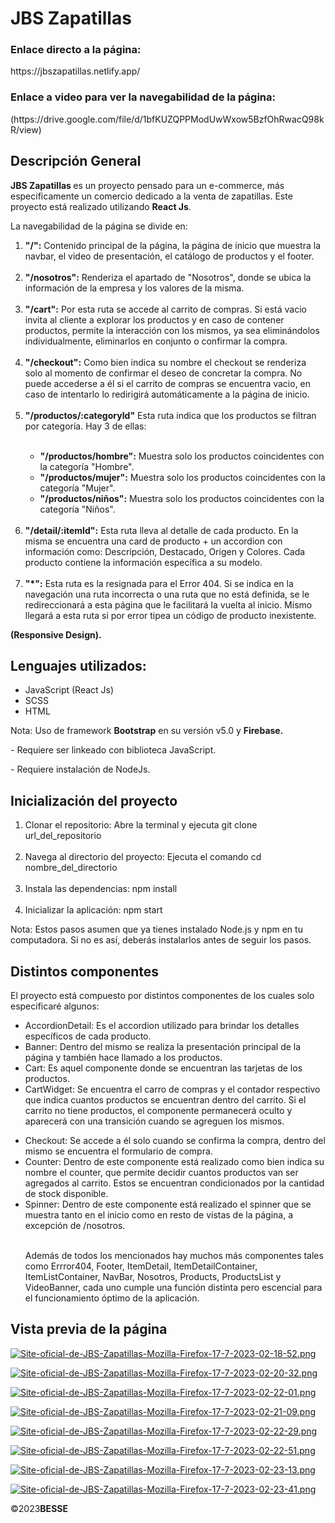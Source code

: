 <h1>JBS Zapatillas</h1>

<h3> Enlace directo a la página:</h3>
https://jbszapatillas.netlify.app/
<h3> Enlace a video para ver la navegabilidad de la página: </h3>
(https://drive.google.com/file/d/1bfKUZQPPModUwWxow5BzfOhRwacQ98kR/view)

<h2>Descripción General</h2>
<p><b>JBS Zapatillas </b> es un proyecto pensado para un e-commerce, más especificamente un comercio dedicado a la venta de zapatillas. Este proyecto está realizado utilizando <b>React Js</b>.</p>
<p>La navegabilidad de la página se divide en:</p>
<ol>
    <li><b>"/":</b> Contenido principal de la página, la página de inicio que muestra la navbar, el video de presentación, el catálogo de productos y el footer.</li>
  <br>
    <li><b>"/nosotros":</b> Renderiza el apartado de "Nosotros", donde se ubica la información de la empresa y los valores de la misma.</li>
  <br>
    <li><b>"/cart":</b> Por esta ruta se accede al carrito de compras. Si está vacio invita al cliente a explorar los productos y en caso de contener productos, permite la interacción con los mismos, ya sea eliminándolos individualmente, eliminarlos en conjunto o confirmar la compra. </li>
  <br>
    <li><b>"/checkout":</b> Como bien indica su nombre el checkout se renderiza solo al momento de confirmar el deseo de concretar la compra. No puede accederse a él si el carrito de compras se encuentra vacio, en caso de intentarlo lo redirigirá automáticamente a la página de inicio.</li> 
  <br>
    <li><b>"/productos/:categoryId"</b> Esta ruta indica que los productos se filtran por categoría. Hay 3 de ellas:</li>
  <br>
    <ul>  
      <li><b>"/productos/hombre":</b> Muestra solo los productos coincidentes con la categoría "Hombre".</li>
      <li><b>"/productos/mujer":</b> Muestra solo los productos coincidentes con la categoría "Mujer".</li>
      <li><b>"/productos/niños":</b> Muestra solo los productos coincidentes con la categoría "Niños".</li>   
    </ul>
  <br>
    <li><b>"/detail/:itemId":</b> Esta ruta lleva al detalle de cada producto. En la misma se encuentra una card de producto + un accordion con información como: Descripción, Destacado, Origen y Colores. Cada producto contiene la información específica a su modelo.</li>
  <br>  
    <li><b>"*":</b> Esta ruta es la resignada para el Error 404. Si se indica en la navegación una ruta incorrecta o una ruta que no está definida, se le redireccionará a esta página que le facilitará la vuelta al inicio. Mismo llegará a esta ruta si por error tipea un código de producto inexistente.</li>
</ol>

<b>(Responsive Design).</b>  
<h2>Lenguajes utilizados:</h2>
<ul>
    <li>JavaScript (React Js)</li>
    <li>SCSS</li>
    <li>HTML</li>
</ul>
<p>Nota: Uso de framework <b>Bootstrap</b> en su versión v5.0 y <b>Firebase.</b></p>
<p> - Requiere ser linkeado con biblioteca JavaScript. </p>
<p> - Requiere instalación de NodeJs. </p>

<h2> Inicialización del proyecto</h2>
<ol>
  <li>Clonar el repositorio: Abre la terminal y ejecuta git clone url_del_repositorio</li>
<br>
  <li>Navega al directorio del proyecto: Ejecuta el comando cd nombre_del_directorio</li>
 <br>
    <li>Instala las dependencias: npm install</li>
  <br>
    <li>Inicializar la aplicación: npm start</li>
</ol>
<p>Nota: Estos pasos asumen que ya tienes instalado Node.js y npm en tu computadora. Si no es así, deberás instalarlos antes de seguir los pasos.</p>

<h2>Distintos componentes</h2>
<p> El proyecto está compuesto por distintos componentes de los cuales solo especificaré algunos:</p>
<ul>
<li>AccordionDetail: Es el accordion utilizado para brindar los detalles específicos de cada producto.</li>
<li>Banner: Dentro del mismo se realiza la presentación principal de la página y también hace llamado a los productos.</li>
<li>Cart: Es aquel componente donde se encuentran las tarjetas de los productos. </li>
<li>CartWidget: Se encuentra el carro de compras y el contador respectivo que indica cuantos productos se encuentran dentro del carrito. Si el carrito no tiene productos, el componente permanecerá oculto y aparecerá con una transición cuando se agreguen los mismos.</p>
<li>Checkout: Se accede a él solo cuando se confirma la compra, dentro del mismo se encuentra el formulario de compra.</li>
<li>Counter: Dentro de este componente está realizado como bien indica su nombre el counter, que permite decidir cuantos productos van ser agregados al carrito. Estos se encuentran condicionados por la cantidad de stock disponible.</li>  
<li>Spinner: Dentro de este componente está realizado el spinner que se muestra tanto en el inicio como en resto de vistas de la página, a excepción de /nosotros.</li>
  <br>
<p> Además de todos los mencionados hay muchos más componentes tales como Errror404, Footer, ItemDetail, ItemDetailContainer, ItemListContainer, NavBar, Nosotros, Products, ProductsList y VideoBanner, cada uno cumple una función distinta pero escencial para el funcionamiento óptimo de la aplicación.</p>  
</ul> 
<h2> Vista previa de la página</h2>

[![Site-oficial-de-JBS-Zapatillas-Mozilla-Firefox-17-7-2023-02-18-52.png](https://i.postimg.cc/8cZC9zXn/Site-oficial-de-JBS-Zapatillas-Mozilla-Firefox-17-7-2023-02-18-52.png)](https://postimg.cc/64GwGtXd)


[![Site-oficial-de-JBS-Zapatillas-Mozilla-Firefox-17-7-2023-02-20-32.png](https://i.postimg.cc/jSTfqF44/Site-oficial-de-JBS-Zapatillas-Mozilla-Firefox-17-7-2023-02-20-32.png)](https://postimg.cc/F7PzDGqY)


[![Site-oficial-de-JBS-Zapatillas-Mozilla-Firefox-17-7-2023-02-22-01.png](https://i.postimg.cc/NGr26cNx/Site-oficial-de-JBS-Zapatillas-Mozilla-Firefox-17-7-2023-02-22-01.png)](https://postimg.cc/JtMh89Cy)

[![Site-oficial-de-JBS-Zapatillas-Mozilla-Firefox-17-7-2023-02-21-09.png](https://i.postimg.cc/zvWL8CLQ/Site-oficial-de-JBS-Zapatillas-Mozilla-Firefox-17-7-2023-02-21-09.png)](https://postimg.cc/wRqxksQ5)

[![Site-oficial-de-JBS-Zapatillas-Mozilla-Firefox-17-7-2023-02-22-29.png](https://i.postimg.cc/wv1yb89g/Site-oficial-de-JBS-Zapatillas-Mozilla-Firefox-17-7-2023-02-22-29.png)](https://postimg.cc/47Txm0KS)

[![Site-oficial-de-JBS-Zapatillas-Mozilla-Firefox-17-7-2023-02-22-51.png](https://i.postimg.cc/HsX5ggXL/Site-oficial-de-JBS-Zapatillas-Mozilla-Firefox-17-7-2023-02-22-51.png)](https://postimg.cc/Vds5q27y)

[![Site-oficial-de-JBS-Zapatillas-Mozilla-Firefox-17-7-2023-02-23-13.png](https://i.postimg.cc/3J549cVQ/Site-oficial-de-JBS-Zapatillas-Mozilla-Firefox-17-7-2023-02-23-13.png)](https://postimg.cc/6TcppYBM)

[![Site-oficial-de-JBS-Zapatillas-Mozilla-Firefox-17-7-2023-02-23-41.png](https://i.postimg.cc/28QqtxNb/Site-oficial-de-JBS-Zapatillas-Mozilla-Firefox-17-7-2023-02-23-41.png)](https://postimg.cc/rKpF0xmM)

<p>
  ©2023<b>BESSE</b>
</p>  
